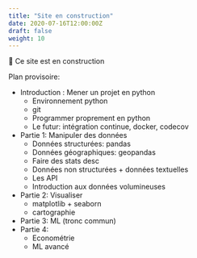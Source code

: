 ```yaml
---
title: "Site en construction"
date: 2020-07-16T12:00:00Z
draft: false
weight: 10
---
```


:construction: Ce site est en construction

Plan provisoire:

* Introduction : Mener un projet en python
    + Environnement python
    + git
    + Programmer proprement en python
    + Le futur: intégration continue, docker, codecov
* Partie 1: Manipuler des données
    + Données structurées: pandas
    + Données géographiques: geopandas
    + Faire des stats desc
    + Données non structurées + données textuelles
    + Les API
    + Introduction aux données volumineuses
* Partie 2: Visualiser
    + matplotlib + seaborn
    + cartographie
* Partie 3: ML (tronc commun)
* Partie 4:
    + Econométrie
    + ML avancé